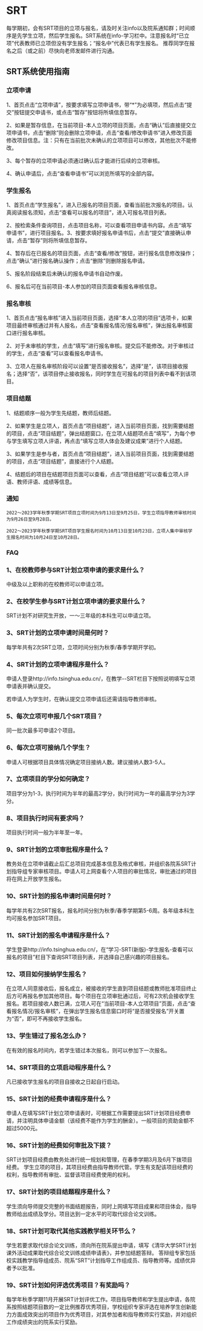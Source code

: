# SRT

每学期初，会有SRT项目的立项与报名，请及时关注info以及院系通知群；时间顺序是先学生立项，然后学生报名。SRT系统在info-学习栏中。注意报名时“已立项”代表教师已立项但没有学生报名；“报名中”代表已有学生报名。
推荐同学在报名之后（或之前）尽快向老师发邮件进行沟通。

## SRT系统使用指南

### 立项申请

1、首页点击“立项申请”，按要求填写立项申请书，带“\*”为必填项，然后点击“提交”按钮提交申请书，或点击“暂存”按钮将所填信息暂存。

2、如果是暂存信息，在当前项目-本人立项的项目页面，点击“确认”后直接提交立项申请书，点击“删除”则会删除立项申请，点击“查看/修改申请书”进入修改页面修改项目信息。注：只有在当前批次未确认的立项项目可以修改，其他批次不能修改。

3、每个暂存的立项申请必须通过确认后才能进行后续的立项审核。

4、确认申请后，点击“查看申请书”可以浏览所填写的全部内容。

### 学生报名

1、首页点击“学生报名”，进入已报名的项目页面，查看当前批次报名的项目。认真阅读报名须知，点击“查看可以报名的项目”，进入可报名项目列表。

2、按检索条件查询项目，点击项目名称，可以查看项目申请书内容。点击“填写申请书”，进行项目报名。3、按要求填好报名申请书后，点击“提交”直接确认申请，点击“暂存”则将所填信息暂存。

4、暂存后在已报名的项目页面，点击“查看/修改”按钮，进行报名信息修改操作；点击“确认”进行报名确认操作；点击“删除”则删除报名申请。

5、报名阶段结束后未确认的报名申请书自动作废。

6、报名后可在当前项目-本人参加的项目页面查看报名审核信息。

### 报名审核

1、首页点击“报名审核”进入当前项目页面，选择“本人立项的项目”选项卡，如果项目最终审核通过并有人报名，点击“查看报名情况/报名审核”，弹出报名审核窗口进行报名审核。

2、对于未审核的学生，点击“填写”进行报名审核。提交后不能修改。对于审核过的学生，点击“查看”可以查看报名申请书。

3、立项人在报名审核阶段可以设置“是否接收报名”，选择“是”，该项目接收报名；选择“否”，该项目停止接收报名，同时学生在可报名的项目列表中看不到该项目。

### 项目结题

1、结题顺序一般为学生先结题，教师后结题。

2、如果学生是立项人，首页点击“项目结题”，进入当前项目页面，找到需要结题的项目，点击“项目结题”，弹出结题窗口，在立项人结题项点击“填写”，为每个参与学生填写立项人评语，再点击“填写立项人体会及建议成果”进行个人结题。

3、如果学生是参与者，首页点击“项目结题”，进入当前项目页面，找到需要结题的项目，点击“项目结题”，直接进行个人结题。

4、结题后的项目在结题项目页面可以查看，点击“项目结题”可以查看立项人评语、教师评语、成绩等信息。

### 通知

```
2022～2023学年秋季学期SRT项目立项时间为9月13日至9月25日，学生立项指导教师审核时间为9月26日至9月28日。

2022～2023学年秋季学期SRT项目学生报名时间为10月13日至10月23日，立项人集中审核学生报名时间为10月24日至10月28日。

```

### FAQ

### 1、在校教师参与SRT计划立项申请的要求是什么？

中级及以上职称的在校教师可以申请立项。

### 2、在校学生参与SRT计划立项申请的要求是什么？

SRT计划不对研究生开放，一～三年级的本科生可以申请立项。

### 3、SRT计划的立项申请时间是何时？

每学年共有2次SRT立项，立项时间分别为秋季/春季学期开学初。

### 4、SRT计划的立项申请程序是什么？

申请人登录http://info.tsinghua.edu.cn/，在教学--SRT栏目下按照说明填写立项申请表并确认提交。

若申请人为学生时，在确认提交立项申请后还需请指导教师审核。

### 5、每次立项可申报几个SRT项目？

同一批次最多可申请2个项目。

### 6、每次立项可接纳几个学生？

申请人可根据项目具体情况确定项目接纳人数。建议接纳人数3-5人。

### 7、立项项目的学分如何确定？

项目学分为1-3，执行时间为半年的最高2学分，执行时间为一年的最高学分为3学分。

### 8、项目执行时间有要求吗？

项目执行时间一般为半年至一年。

### 9、SRT计划的立项审批程序是什么？

教务处在立项申请截止后汇总项目完成基本信息及格式审核，并组织各院系SRT计划指导组专家审核项目。申请人可上网查看个人项目的审批情况，审批通过的项目将在网上开放学生报名。

### 10、SRT计划的报名申请时间是何时？

每学年共有2次SRT报名，报名时间分别为秋季/春季学期第5-6周。各年级本科生均可报名参加SRT项目。 

### 11、SRT计划的报名申请程序是什么？

学生登录http://info.tsinghua.edu.cn/，在“学习-SRT(新版)-学生报名-查看可以报名的项目”栏目下查询SRT项目列表，并选择自己感兴趣的项目报名。

### 12、项目如何接纳学生报名？

在立项人同意接收后，报名成立，被接收的学生直到项目结题或教师批准项目终止后方可再报名参加其他项目。每个项目在立项审批通过后，可有2次机会接收学生报名。若项目接收人数已满，立项人可在“当前项目-本人立项项目”页面，点击“查看报名情况/报名审核”，在弹出学生报名信息窗口时将“是否接受报名”开关置为“否”，即可不再接收学生报名。

### 13、学生错过了报名怎么办？

在有效的报名时间内，若学生错过本次报名，则可以参加下一次报名。

### 14、SRT项目的立项启动程序是什么？

凡已接收学生报名的项目自接收之日起自行启动。

### 15、SRT计划的经费申请程序是什么？

申请人在填写SRT计划立项申请表时，可根据工作需要提出SRT计划项目经费申请，并注明具体申请金额（该经费不能作为学生的酬金）。一般项目的资助金额不超过5000元。

### 16、SRT计划的经费如何审批及下拨？

SRT计划项目经费由教务处进行统一规划和管理，在春季学期3月及6月下拨项目经费。 学生立项的项目，其项目经费由指导教师代管。学生有支配该项目经费的权利，指导教师有审批、监督该项目经费使用的权利。

### 17、SRT计划的项目结题程序是什么？

学生须向导师提交完整的书面结题报告，同时上网填写项目成果和项目体会，指导教师给出成绩及学分。项目达到一定水平的可取代综合论文训练。

### 18、SRT计划可取代其他实践教学相关环节么？

学生若要求取代综合论文训练，须向所在院系提出申请，填写《清华大学SRT计划课外活动成果取代综合论文训练成绩申请表》，并参加结题答辩。 答辩组专家包括校实践教学指导组成员、院系“SRT”计划指导工作组成员、指导教师等。成绩优异者予以批准。

### 19、SRT计划如何评选优秀项目？有奖励吗？

每学年秋季学期11月开展SRT计划评优工作。项目指导教师和学生提出申请，各院系按照结题项目数的一定比例推荐优秀项目，学校组织专家评选在培养学生创新能力方面成效突出的项目作为优秀项目，对其参加者和指导教师实行奖励，并对组织工作成绩突出的院系实行奖励。


